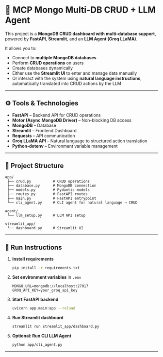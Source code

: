 # 🚀 MCP Mongo Multi-DB CRUD + LLM Agent  

This project is a **MongoDB CRUD dashboard with multi-database support**, powered by **FastAPI**, **Streamlit**, and an **LLM Agent (Groq LLaMA)**.  

It allows you to:  
- Connect to **multiple MongoDB databases**  
- Perform **CRUD operations** on users  
- Create databases dynamically  
- Either use the **Streamlit UI** to enter and manage data manually  
- Or interact with the system using **natural language instructions**, automatically translated into CRUD actions by the LLM  

---

## ⚙️ Tools & Technologies  

- **FastAPI** – Backend API for CRUD operations  
- **Motor (Async MongoDB Driver)** – Non-blocking DB access  
- **MongoDB** – Database  
- **Streamlit** – Frontend Dashboard  
- **Requests** – API communication  
- **Groq LLaMA API** – Natural language to structured action translation  
- **Python-dotenv** – Environment variable management  

---

## 📂 Project Structure  

```
app/
 ├── crud.py          # CRUD operations
 ├── database.py      # MongoDB connection
 ├── models.py        # Pydantic models
 ├── routes.py        # FastAPI routes
 ├── main.py          # FastAPI entrypoint
 └── cli_agent.py     # CLI agent for natural language → CRUD

agent/
 └── llm_setup.py     # LLM API setup

streamlit_app/
 └── dashboard.py     # Streamlit UI
```

---

## 🚀 Run Instructions  

1. **Install requirements**  
   ```bash
   pip install -r requirements.txt
   ```

2. **Set environment variables** in `.env`  
   ```env
   MONGO_URL=mongodb://localhost:27017
   GROQ_API_KEY=your_groq_api_key
   ```

3. **Start FastAPI backend**  
   ```bash
   uvicorn app.main:app --reload
   ```

4. **Run Streamlit dashboard**  
   ```bash
   streamlit run streamlit_app/dashboard.py
   ```

5. **Optional: Run CLI LLM Agent**  
   ```bash
   python app/cli_agent.py
   ```

---


